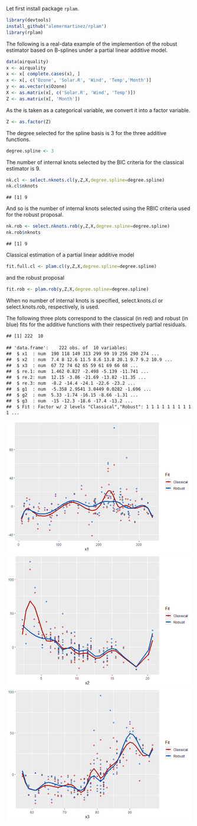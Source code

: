 Let first install package <code>rplam</code>.

``` r
library(devtools)
install_github("alemermartinez/rplam")
library(rplam)
```

The following is a real-data example of the implemention of the robust estimator based on B-splines under a partial linear additive model.

``` r
data(airquality)
x <- airquality
x <- x[ complete.cases(x), ]
x <- x[, c('Ozone', 'Solar.R', 'Wind', 'Temp','Month')]
y <- as.vector(x$Ozone)
X <- as.matrix(x[, c('Solar.R', 'Wind', 'Temp')])
Z <- as.matrix(x[, 'Month'])
```

As the is taken as a categorical variable, we convert it into a factor variable.

``` r
Z <- as.factor(Z)
```

The degree selected for the spline basis is 3 for the three additive functions.

``` r
degree.spline <- 3
```

The number of internal knots selected by the BIC criteria for the classical estimator is 9.

``` r
nk.cl <- select.nknots.cl(y,Z,X,degree.spline=degree.spline)
nk.cl$nknots
```

    ## [1] 9

And so is the number of internal knots selected using the RBIC criteria used for the robust proposal.

``` r
nk.rob <- select.nknots.rob(y,Z,X,degree.spline=degree.spline)
nk.rob$nknots
```

    ## [1] 9

Classical estimation of a partial linear additive model

``` r
fit.full.cl <- plam.cl(y,Z,X,degree.spline=degree.spline)
```

and the robust proposal

``` r
fit.rob <- plam.rob(y,Z,X,degree.spline=degree.spline)
```

When no number of internal knots is specified, select.knots.cl or select.knots.rob, respectively, is used.

The following three plots correspond to the classical (in red) and robust (in blue) fits for the additive functions with their respectively partial residuals.

    ## [1] 222  10

    ## 'data.frame':    222 obs. of  10 variables:
    ##  $ x1  : num  190 118 149 313 299 99 19 256 290 274 ...
    ##  $ x2  : num  7.4 8 12.6 11.5 8.6 13.8 20.1 9.7 9.2 10.9 ...
    ##  $ x3  : num  67 72 74 62 65 59 61 69 66 68 ...
    ##  $ re.1: num  1.462 0.827 -2.498 -5.139 -11.741 ...
    ##  $ re.2: num  12.15 -3.86 -21.69 -13.82 -11.35 ...
    ##  $ re.3: num  -8.2 -14.4 -24.1 -22.6 -23.2 ...
    ##  $ g1  : num  -5.358 2.9541 3.0449 0.0282 -1.696 ...
    ##  $ g2  : num  5.33 -1.74 -16.15 -8.66 -1.31 ...
    ##  $ g3  : num  -15 -12.3 -18.6 -17.4 -13.2 ...
    ##  $ Fit : Factor w/ 2 levels "Classical","Robust": 1 1 1 1 1 1 1 1 1 1 ...

![](README_files/figure-markdown_github/ggplot-1.png)![](README_files/figure-markdown_github/ggplot-2.png)![](README_files/figure-markdown_github/ggplot-3.png)
